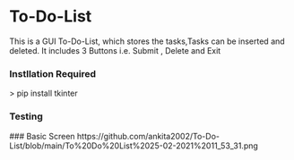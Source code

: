 # To-Do-List

This is a GUI To-Do-List, which stores the tasks,Tasks can be inserted and deleted. It includes 3 Buttons i.e. Submit , Delete and Exit
<h3>Instllation Required</h3> 
> pip install tkinter 
<h3>Testing </h3>
### Basic Screen
https://github.com/ankita2002/To-Do-List/blob/main/To%20Do%20List%2025-02-2021%2011_53_31.png
